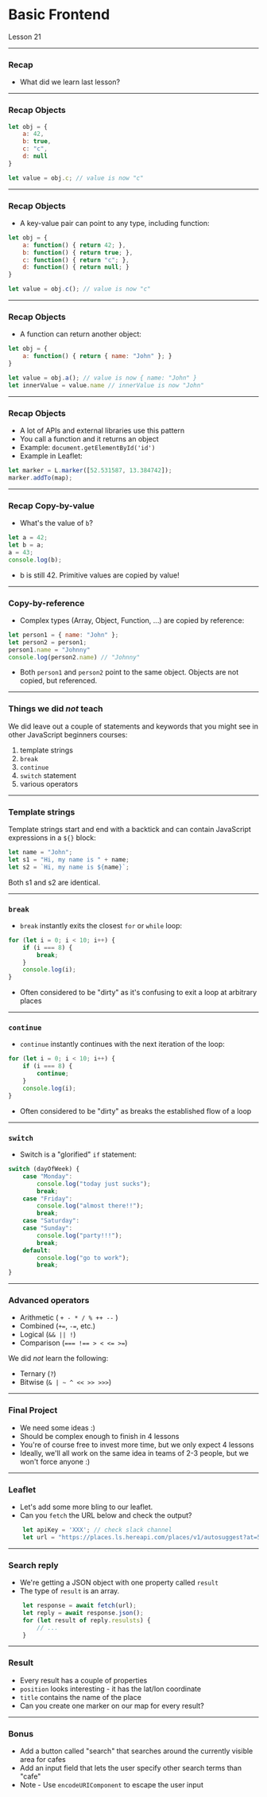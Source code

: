 <!-- .slide: id="lesson21" -->

# Basic Frontend

Lesson 21

---

### Recap

* What did we learn last lesson?

---

### Recap Objects

```js
let obj = {
    a: 42,
    b: true,
    c: "c",
    d: null
}

let value = obj.c; // value is now "c"
```

---

### Recap Objects

* A key-value pair can point to any type, including function:

```js
let obj = {
    a: function() { return 42; },
    b: function() { return true; },
    c: function() { return "c"; },
    d: function() { return null; }
}

let value = obj.c(); // value is now "c"
```

---

### Recap Objects

* A function can return another object:

```js
let obj = {
    a: function() { return { name: "John" }; }
}

let value = obj.a(); // value is now { name: "John" }
let innerValue = value.name // innerValue is now "John"
```

---

### Recap Objects

* A lot of APIs and external libraries use this pattern
* You call a function and it returns an object
* Example: `document.getElementById('id')`
* Example in Leaflet:

```js
let marker = L.marker([52.531587, 13.384742]);
marker.addTo(map);
```

---

### Recap Copy-by-value

* What's the value of `b`?

```js
let a = 42;
let b = a;
a = 43;
console.log(b);
```

* b is still 42. Primitive values are copied by value!
<!-- .element: class="fragment" -->

---

### Copy-by-reference

* Complex types (Array, Object, Function, ...) are copied by reference:

```js
let person1 = { name: "John" };
let person2 = person1;
person1.name = "Johnny"
console.log(person2.name) // "Johnny"
```

* Both `person1` and `person2` point to the same object. Objects are not copied, but referenced.

---

### Things we did _not_ teach

We did leave out a couple of statements and keywords that you might see in other JavaScript beginners courses:

1. template strings
1. `break`
1. `continue`
1. `switch` statement
1. various operators

---

### Template strings

Template strings start and end with a backtick and can contain JavaScript expressions in a `${}` block:

```js
let name = "John";
let s1 = "Hi, my name is " + name;
let s2 = `Hi, my name is ${name}`;
```

Both s1 and s2 are identical.

---

### `break`

* `break` instantly exits the closest `for` or `while` loop:

```js
for (let i = 0; i < 10; i++) {
    if (i === 8) {
        break;
    }
    console.log(i);
}
```

* Often considered to be "dirty" as it's confusing to exit a loop at arbitrary places

---

### `continue`

* `continue` instantly continues with the next iteration of the loop:

```js
for (let i = 0; i < 10; i++) {
    if (i === 8) {
        continue;
    }
    console.log(i);
}
```

* Often considered to be "dirty" as breaks the established flow of a loop

---

### `switch`

* Switch is a "glorified" `if` statement:

```js
switch (dayOfWeek) {
    case "Monday":
        console.log("today just sucks");
        break;
    case "Friday":
        console.log("almost there!!");
        break;
    case "Saturday":
    case "Sunday":
        console.log("party!!!");
        break;
    default:
        console.log("go to work");
        break;
}
```

---

### Advanced operators

* Arithmetic ( `+ - * / % ++ --` )
* Combined (`+=`, `-=`, etc.)
* Logical (`&& || !`)
* Comparison (`=== !== > < <= >=`)

We did _not_ learn the following:

* Ternary (`?`)
* Bitwise (`& | ~ ^ << >> >>>`)

---

### Final Project

* We need some ideas :)
* Should be complex enough to finish in 4 lessons
* You're of course free to invest more time, but we only expect 4 lessons
* Ideally, we'll all work on the same idea in teams of 2-3 people, but we won't force anyone :)

---

### Leaflet

* Let's add some more bling to our leaflet.
* Can you `fetch` the URL below and check the output?

```js
    let apiKey = 'XXX'; // check slack channel
    let url = "https://places.ls.hereapi.com/places/v1/autosuggest?at=52.531587,13.384742&q=cafe&apiKey=" + apiKey;
```

---

### Search reply

* We're getting a JSON object with one property called `result`
* The type of `result` is an array.

```js
    let response = await fetch(url);
    let reply = await response.json();
    for (let result of reply.resulsts) {
        // ...
    }
```

---

### Result

* Every result has a couple of properties
* `position` looks interesting - it has the lat/lon coordinate
* `title` contains the name of the place
* Can you create one marker on our map for every result?

---

### Bonus

* Add a button called "search" that searches around the currently visible area for cafes
* Add an input field that lets the user specify other search terms than "cafe"
* Note - Use `encodeURIComponent` to escape the user input

